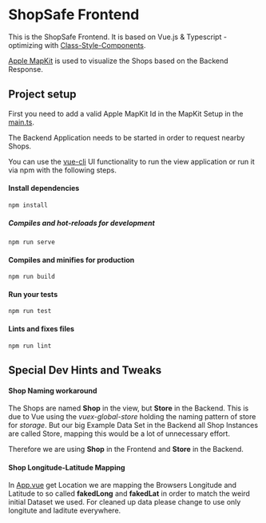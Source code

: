 # ShopSafe Frontend

This is the ShopSafe Frontend. 
It is based on Vue.js & Typescript - optimizing with 
[Class-Style-Components](https://vuejs.org/v2/guide/typescript.html#Class-Style-Vue-Components).

[Apple MapKit](https://developer.apple.com/documentation/mapkit) is used to visualize the Shops based on the Backend Response.

## Project setup

First you need to add a valid Apple MapKit Id in the MapKit Setup in the [main.ts](src/main.ts).

The Backend Application needs to be started in order to request nearby Shops. 

You can use the [vue-cli](https://cli.vuejs.org/) UI functionality to run the view application 
or run it via npm with the following steps.
#### Install dependencies

```
npm install
```

##### Compiles and hot-reloads for development
```
npm run serve
```

#### Compiles and minifies for production
```
npm run build
```

#### Run your tests
```
npm run test
```

#### Lints and fixes files
```
npm run lint
```

## Special Dev Hints and Tweaks
#### Shop Naming workaround
The Shops are named **Shop** in the view, but **Store** in the Backend. 
This is due to Vue using the *vuex-global-store* holding the naming pattern of store for *storage*.
But our big Example Data Set in the Backend all Shop Instances are called Store, mapping this would be 
a lot of unnecessary effort.

Therefore we are using **Shop** in the Frontend and **Store** in the Backend.

#### Shop Longitude-Latitude Mapping
In [App.vue](src/App.vue) get Location we are mapping the Browsers Longitude and Latitude to 
so called **fakedLong** and **fakedLat** in order to match the weird initial Dataset we used. 
For cleaned up data please change to use only longitute and laditute everywhere.